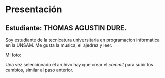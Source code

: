 # Presentación

## Estudiante: THOMAS AGUSTIN DURE.

Soy estudiante de la tecnicatura universitaria en programacion informatica en la UNSAM. Me gusta la musica, el ajedrez y leer.


Mi foto: 

Una vez seleccionado el archivo hay que crear el _commit_ para subir los cambios, similar al paso anterior.

